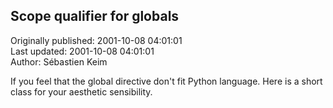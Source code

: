 ## Scope qualifier for globals  
Originally published: 2001-10-08 04:01:01  
Last updated: 2001-10-08 04:01:01  
Author: Sébastien Keim  
  
If you feel that the global directive don't fit Python language. Here is a short class for your aesthetic sensibility.